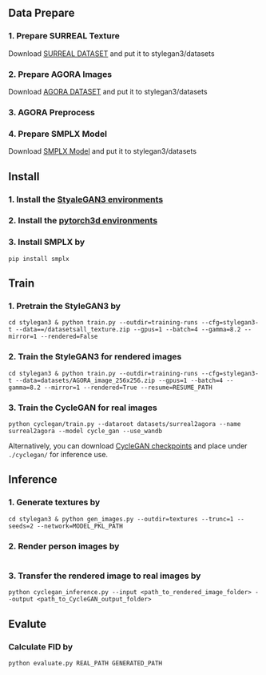 ## Data Prepare
### 1. Prepare SURREAL Texture
Download [SURREAL DATASET](https://www.di.ens.fr/willow/research/surreal/data/) and put it to stylegan3/datasets

### 2. Prepare AGORA Images
Download [AGORA DATASET](https://agora.is.tue.mpg.de/index.html) and put it to stylegan3/datasets

### 3. AGORA Preprocess


### 4. Prepare SMPLX Model
Download [SMPLX Model](https://smpl-x.is.tue.mpg.de/download.php) and put it to stylegan3/datasets




## Install
### 1. Install the [StyaleGAN3 environments](https://github.com/NVlabs/stylegan3)

### 2. Install the [pytorch3d environments](https://github.com/facebookresearch/pytorch3d/blob/main/INSTALL.md)

### 3. Install SMPLX by
```
pip install smplx 
```

## Train

### 1. Pretrain the StyleGAN3 by
```
cd stylegan3 & python train.py --outdir=training-runs --cfg=stylegan3-t --data==/datasetsall_texture.zip --gpus=1 --batch=4 --gamma=8.2 --mirror=1 --rendered=False 
```

### 2. Train the StyleGAN3 for rendered images 
```
cd stylegan3 & python train.py --outdir=training-runs --cfg=stylegan3-t --data=datasets/AGORA_image_256x256.zip --gpus=1 --batch=4 --gamma=8.2 --mirror=1 --rendered=True --resume=RESUME_PATH
```

### 3. Train the CycleGAN for real images
```
python cyclegan/train.py --dataroot datasets/surreal2agora --name surreal2agora --model cycle_gan --use_wandb
```
Alternatively, you can download [CycleGAN checkpoints](https://drive.google.com/drive/folders/1olY7J_FKLpSaBdA2e-LmkHvxE1V8oWL8?usp=sharing) and place under `./cyclegan/` for inference use.

## Inference
### 1. Generate textures by
```
cd stylegan3 & python gen_images.py --outdir=textures --trunc=1 --seeds=2 --network=MODEL_PKL_PATH
```

### 2. Render person images by
```

```

### 3. Transfer the rendered image to real images by
```
python cyclegan_inference.py --input <path_to_rendered_image_folder> --output <path_to_CycleGAN_output_folder>
```

## Evalute 
### Calculate FID by
```
python evaluate.py REAL_PATH GENERATED_PATH
```
